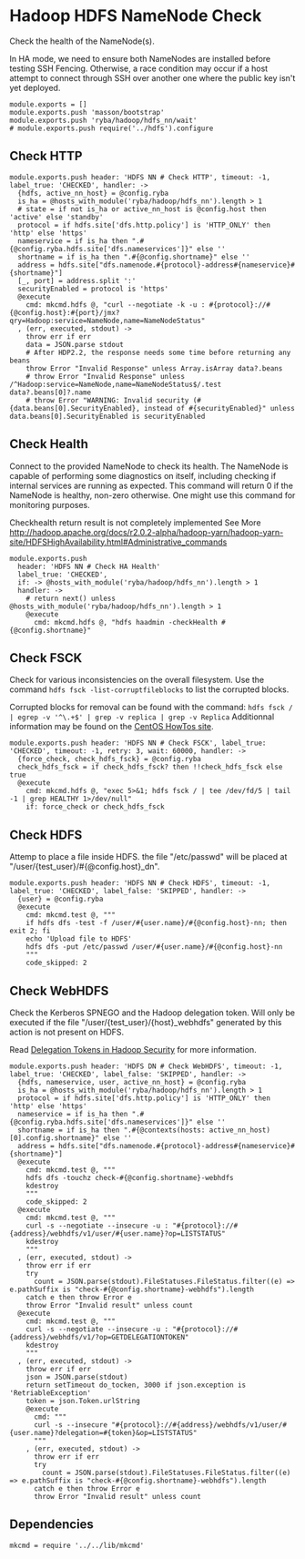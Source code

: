 
# Hadoop HDFS NameNode Check

Check the health of the NameNode(s).

In HA mode, we need to ensure both NameNodes are installed before testing SSH
Fencing. Otherwise, a race condition may occur if a host attempt to connect
through SSH over another one where the public key isn't yet deployed.

    module.exports = []
    module.exports.push 'masson/bootstrap'
    module.exports.push 'ryba/hadoop/hdfs_nn/wait'
    # module.exports.push require('../hdfs').configure

## Check HTTP

    module.exports.push header: 'HDFS NN # Check HTTP', timeout: -1, label_true: 'CHECKED', handler: ->
      {hdfs, active_nn_host} = @config.ryba
      is_ha = @hosts_with_module('ryba/hadoop/hdfs_nn').length > 1
      # state = if not is_ha or active_nn_host is @config.host then 'active' else 'standby'
      protocol = if hdfs.site['dfs.http.policy'] is 'HTTP_ONLY' then 'http' else 'https'
      nameservice = if is_ha then ".#{@config.ryba.hdfs.site['dfs.nameservices']}" else ''
      shortname = if is_ha then ".#{@config.shortname}" else ''
      address = hdfs.site["dfs.namenode.#{protocol}-address#{nameservice}#{shortname}"]
      [_, port] = address.split ':'
      securityEnabled = protocol is 'https'
      @execute
        cmd: mkcmd.hdfs @, "curl --negotiate -k -u : #{protocol}://#{@config.host}:#{port}/jmx?qry=Hadoop:service=NameNode,name=NameNodeStatus"
      , (err, executed, stdout) ->
        throw err if err
        data = JSON.parse stdout
        # After HDP2.2, the response needs some time before returning any beans
        throw Error "Invalid Response" unless Array.isArray data?.beans
        # throw Error "Invalid Response" unless /^Hadoop:service=NameNode,name=NameNodeStatus$/.test data?.beans[0]?.name
        # throw Error "WARNING: Invalid security (#{data.beans[0].SecurityEnabled}, instead of #{securityEnabled}" unless data.beans[0].SecurityEnabled is securityEnabled

## Check Health

Connect to the provided NameNode to check its health. The NameNode is capable of
performing some diagnostics on itself, including checking if internal services
are running as expected. This command will return 0 if the NameNode is healthy,
non-zero otherwise. One might use this command for monitoring purposes.

Checkhealth return result is not completely implemented
See More http://hadoop.apache.org/docs/r2.0.2-alpha/hadoop-yarn/hadoop-yarn-site/HDFSHighAvailability.html#Administrative_commands

    module.exports.push
      header: 'HDFS NN # Check HA Health'
      label_true: 'CHECKED',
      if: -> @hosts_with_module('ryba/hadoop/hdfs_nn').length > 1
      handler: ->
        # return next() unless @hosts_with_module('ryba/hadoop/hdfs_nn').length > 1
        @execute
          cmd: mkcmd.hdfs @, "hdfs haadmin -checkHealth #{@config.shortname}"

## Check FSCK

Check for various inconsistencies on the overall filesystem. Use the command
`hdfs fsck -list-corruptfileblocks` to list the corrupted blocks.

Corrupted blocks for removal can be found with the command: 
`hdfs fsck / | egrep -v '^\.+$' | grep -v replica | grep -v Replica`
Additionnal information may be found on the [CentOS HowTos site][corblk].

[corblk]: http://centoshowtos.org/hadoop/fix-corrupt-blocks-on-hdfs/

    module.exports.push header: 'HDFS NN # Check FSCK', label_true: 'CHECKED', timeout: -1, retry: 3, wait: 60000, handler: ->
      {force_check, check_hdfs_fsck} = @config.ryba
      check_hdfs_fsck = if check_hdfs_fsck? then !!check_hdfs_fsck else true
      @execute
        cmd: mkcmd.hdfs @, "exec 5>&1; hdfs fsck / | tee /dev/fd/5 | tail -1 | grep HEALTHY 1>/dev/null"
        if: force_check or check_hdfs_fsck

## Check HDFS

Attemp to place a file inside HDFS. the file "/etc/passwd" will be placed at
"/user/{test\_user}/#{@config.host}\_dn".

    module.exports.push header: 'HDFS NN # Check HDFS', timeout: -1, label_true: 'CHECKED', label_false: 'SKIPPED', handler: ->
      {user} = @config.ryba
      @execute
        cmd: mkcmd.test @, """
        if hdfs dfs -test -f /user/#{user.name}/#{@config.host}-nn; then exit 2; fi
        echo 'Upload file to HDFS'
        hdfs dfs -put /etc/passwd /user/#{user.name}/#{@config.host}-nn
        """
        code_skipped: 2

## Check WebHDFS

Check the Kerberos SPNEGO and the Hadoop delegation token. Will only be
executed if the file "/user/{test\_user}/{host}\_webhdfs" generated by this action
is not present on HDFS.

Read [Delegation Tokens in Hadoop Security](http://www.kodkast.com/blogs/hadoop/delegation-tokens-in-hadoop-security)
for more information.

    module.exports.push header: 'HDFS DN # Check WebHDFS', timeout: -1, label_true: 'CHECKED', label_false: 'SKIPPED', handler: ->
      {hdfs, nameservice, user, active_nn_host} = @config.ryba
      is_ha = @hosts_with_module('ryba/hadoop/hdfs_nn').length > 1
      protocol = if hdfs.site['dfs.http.policy'] is 'HTTP_ONLY' then 'http' else 'https'
      nameservice = if is_ha then ".#{@config.ryba.hdfs.site['dfs.nameservices']}" else ''
      shortname = if is_ha then ".#{@contexts(hosts: active_nn_host)[0].config.shortname}" else ''
      address = hdfs.site["dfs.namenode.#{protocol}-address#{nameservice}#{shortname}"]
      @execute
        cmd: mkcmd.test @, """
        hdfs dfs -touchz check-#{@config.shortname}-webhdfs
        kdestroy
        """
        code_skipped: 2
      @execute
        cmd: mkcmd.test @, """
        curl -s --negotiate --insecure -u : "#{protocol}://#{address}/webhdfs/v1/user/#{user.name}?op=LISTSTATUS"
        kdestroy
        """
      , (err, executed, stdout) ->
        throw err if err
        try
          count = JSON.parse(stdout).FileStatuses.FileStatus.filter((e) => e.pathSuffix is "check-#{@config.shortname}-webhdfs").length
        catch e then throw Error e
        throw Error "Invalid result" unless count
      @execute
        cmd: mkcmd.test @, """
        curl -s --negotiate --insecure -u : "#{protocol}://#{address}/webhdfs/v1/?op=GETDELEGATIONTOKEN"
        kdestroy
        """
      , (err, executed, stdout) ->
        throw err if err
        json = JSON.parse(stdout)
        return setTimeout do_tocken, 3000 if json.exception is 'RetriableException'
        token = json.Token.urlString
        @execute
          cmd: """
          curl -s --insecure "#{protocol}://#{address}/webhdfs/v1/user/#{user.name}?delegation=#{token}&op=LISTSTATUS"
          """
        , (err, executed, stdout) ->
          throw err if err
          try
            count = JSON.parse(stdout).FileStatuses.FileStatus.filter((e) => e.pathSuffix is "check-#{@config.shortname}-webhdfs").length
          catch e then throw Error e
          throw Error "Invalid result" unless count

## Dependencies

    mkcmd = require '../../lib/mkcmd'

